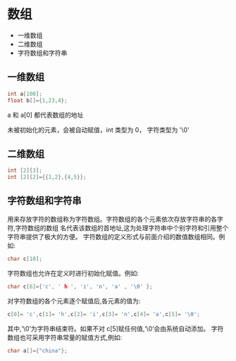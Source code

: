 # 数组

- 一维数组
- 二维数组
- 字符数组和字符串

## 一维数组

```c
int a[100];
float b[]={1,23,4};
```
a 和 a[0] 都代表数组的地址

未被初始化的元素，会被自动赋值，int 类型为 0， 字符类型为 '\0'


## 二维数组

```c
int [2][3];
int [2][2]={{1,2},{4,5}};
```

## 字符数组和字符串

用来存放字符的数组称为字符数组。字符数组的各个元素依次存放字符串的各字符,字符数组的数组 名代表该数组的首地址,这为处理字符串中个别字符和引用整个字符串提供了极大的方便。 字符数组的定义形式与前面介绍的数值数组相同。例如: 

```c
char c[10];
```


字符数组也允许在定义时进行初始化赋值。例如: 

```c
char c[6]={'c', ' h ', 'i', 'n', 'a' , '\0' };
```


对字符数组的各个元素逐个赋值后,各元素的值为: 

```c
c[0]= 'c',c[1]= 'h',c[2]= 'i',c[3]= 'n',c[4]= 'a',c[5]= '\0';
```


其中,‘\0’为字符串结束符。如果不对 c[5]赋任何值,‘\0’会由系统自动添加。 
字符数组也可采用字符串常量的赋值方式,例如: 

```c
char a[]={"china"};
```
